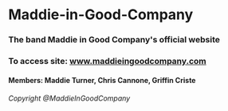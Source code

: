 # Maddie-in-Good-Company

### The band Maddie in Good Company's official website

### To access site: www.maddieingoodcompany.com

#### Members: Maddie Turner, Chris Cannone, Griffin Criste

###### Copyright @MaddieInGoodCompany
